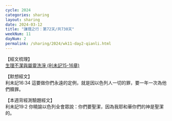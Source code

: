 ```yaml
---
cycle: 2024
categories: sharing
layout: sharing
date: 2024-03-12
title: "謙理之行：第72天/共730天"
weekNum: 11
dayNum: 2
permalink: /sharing/2024/wk11-day2-qianli.html
---
```


【經文梳理】  
<a href="https://youtu.be/Gh7_lBUXtlM" target="_blank">生理不潔與屬靈洗淨 (利未記15-16章)</a>

【默想經文】  
利未記16:34 這要做你們永遠的定例，就是因以色列人一切的罪，要一年一次為他們贖罪。

【本週背經測驗題經文】  
利未記19:2 你曉諭以色列全會眾說：你們要聖潔，因為我耶和華你們的神是聖潔的。